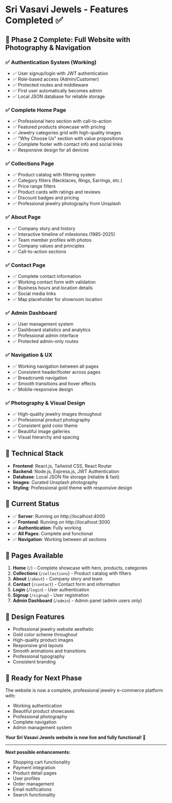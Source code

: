 # Sri Vasavi Jewels - Features Completed ✅

## 🎉 **Phase 2 Complete: Full Website with Photography & Navigation**

### ✅ **Authentication System (Working)**
- ✅ User signup/login with JWT authentication
- ✅ Role-based access (Admin/Customer)
- ✅ Protected routes and middleware
- ✅ First user automatically becomes admin
- ✅ Local JSON database for reliable storage

### ✅ **Complete Home Page**
- ✅ Professional hero section with call-to-action
- ✅ Featured products showcase with pricing
- ✅ Jewelry categories grid with high-quality images
- ✅ "Why Choose Us" section with value propositions
- ✅ Complete footer with contact info and social links
- ✅ Responsive design for all devices

### ✅ **Collections Page**
- ✅ Product catalog with filtering system
- ✅ Category filters (Necklaces, Rings, Earrings, etc.)
- ✅ Price range filters
- ✅ Product cards with ratings and reviews
- ✅ Discount badges and pricing
- ✅ Professional jewelry photography from Unsplash

### ✅ **About Page**
- ✅ Company story and history
- ✅ Interactive timeline of milestones (1985-2025)
- ✅ Team member profiles with photos
- ✅ Company values and principles
- ✅ Call-to-action sections

### ✅ **Contact Page**
- ✅ Complete contact information
- ✅ Working contact form with validation
- ✅ Business hours and location details
- ✅ Social media links
- ✅ Map placeholder for showroom location

### ✅ **Admin Dashboard**
- ✅ User management system
- ✅ Dashboard statistics and analytics
- ✅ Professional admin interface
- ✅ Protected admin-only routes

### ✅ **Navigation & UX**
- ✅ Working navigation between all pages
- ✅ Consistent header/footer across pages
- ✅ Breadcrumb navigation
- ✅ Smooth transitions and hover effects
- ✅ Mobile-responsive design

### ✅ **Photography & Visual Design**
- ✅ High-quality jewelry images throughout
- ✅ Professional product photography
- ✅ Consistent gold color theme
- ✅ Beautiful image galleries
- ✅ Visual hierarchy and spacing

## 🚀 **Technical Stack**
- **Frontend**: React.js, Tailwind CSS, React Router
- **Backend**: Node.js, Express.js, JWT Authentication
- **Database**: Local JSON file storage (reliable & fast)
- **Images**: Curated Unsplash photography
- **Styling**: Professional gold theme with responsive design

## 🎯 **Current Status**
- ✅ **Server**: Running on http://localhost:4000
- ✅ **Frontend**: Running on http://localhost:3000
- ✅ **Authentication**: Fully working
- ✅ **All Pages**: Complete and functional
- ✅ **Navigation**: Working between all sections

## 📱 **Pages Available**
1. **Home** (`/`) - Complete showcase with hero, products, categories
2. **Collections** (`/collections`) - Product catalog with filters
3. **About** (`/about`) - Company story and team
4. **Contact** (`/contact`) - Contact form and information
5. **Login** (`/login`) - User authentication
6. **Signup** (`/signup`) - User registration
7. **Admin Dashboard** (`/admin`) - Admin panel (admin users only)

## 🎨 **Design Features**
- Professional jewelry website aesthetic
- Gold color scheme throughout
- High-quality product images
- Responsive grid layouts
- Smooth animations and transitions
- Professional typography
- Consistent branding

## 🔧 **Ready for Next Phase**
The website is now a complete, professional jewelry e-commerce platform with:
- Working authentication
- Beautiful product showcases
- Professional photography
- Complete navigation
- Admin management system

**Your Sri Vasavi Jewels website is now live and fully functional! 🎊**

---

**Next possible enhancements:**
- Shopping cart functionality
- Payment integration
- Product detail pages
- User profiles
- Order management
- Email notifications
- Search functionality
